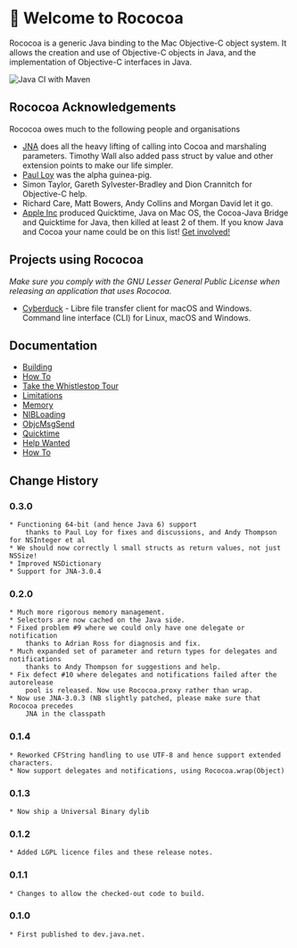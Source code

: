 #  Welcome to Rococoa

Rococoa is a generic Java binding to the Mac Objective-C object system. It 
allows the creation and use of Objective-C objects in Java, and the 
implementation of Objective-C interfaces in Java.

![Java CI with Maven](https://github.com/iterate-ch/rococoa/workflows/Java%20CI%20with%20Maven/badge.svg)

## Rococoa Acknowledgements
Rococoa owes much to the following people and organisations
  * [JNA](https://github.com/java-native-access/jna) does all the heavy lifting of calling into Cocoa and marshaling parameters. Timothy Wall also added pass struct by value and other extension points to make our life simpler.
  * [Paul Loy](http://www.keteracel.com) was the alpha guinea-pig.
  * Simon Taylor, Gareth Sylvester-Bradley and Dion Crannitch for Objective-C help.
  * Richard Care, Matt Bowers, Andy Collins and Morgan David let it go.
  * [Apple Inc](http://www.apple.com) produced Quicktime, Java on Mac OS, the Cocoa-Java Bridge and Quicktime for Java, then killed at least 2 of them.
If you know Java and Cocoa your name could be on this list! [Get involved!](HelpWanted.md)

## Projects using Rococoa

_Make sure you comply with the GNU Lesser General Public License when releasing an application that uses Rococoa._

  * [Cyberduck](https://github.com/iterate-ch/cyberduck) - Libre file transfer client for macOS and Windows. Command line interface (CLI) for Linux, macOS and Windows.

## Documentation
 * [Building](Building.md)
 * [How To](HowTo.md)
 * [Take the Whistlestop Tour](WhistlestopTour.md)
 * [Limitations](Limitations.md)
 * [Memory](Memory.md)
 * [NIBLoading](NIBLoading.md)
 * [ObjcMsgSend](ObjcMsgSend.md)
 * [Quicktime](Quicktime.md)
 * [Help Wanted](HelpWanted.md)
 * [How To](HowTo.md)

## Change History
### 0.3.0
	* Functioning 64-bit (and hence Java 6) support
		thanks to Paul Loy for fixes and discussions, and Andy Thompson for NSInteger et al
	* We should now correctly l small structs as return values, not just NSSize!
	* Improved NSDictionary
	* Support for JNA-3.0.4		

### 0.2.0
	* Much more rigorous memory management.
	* Selectors are now cached on the Java side.
	* Fixed problem #9 where we could only have one delegate or notification 
		thanks to Adrian Ross for diagnosis and fix.
	* Much expanded set of parameter and return types for delegates and notifications
		thanks to Andy Thompson for suggestions and help.
	* Fix defect #10 where delegates and notifications failed after the autorelease 
		pool is released. Now use Rococoa.proxy rather than wrap.
	* Now use JNA-3.0.3 (NB slightly patched, please make sure that Rococoa precedes
		JNA in the classpath 

### 0.1.4
	* Reworked CFString handling to use UTF-8 and hence support extended characters.
	* Now support delegates and notifications, using Rococoa.wrap(Object)

### 0.1.3
	* Now ship a Universal Binary dylib
	
### 0.1.2
    * Added LGPL licence files and these release notes.

### 0.1.1
    * Changes to allow the checked-out code to build.

### 0.1.0
    * First published to dev.java.net.

